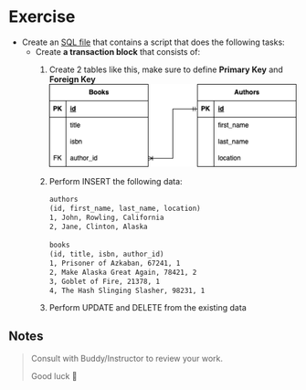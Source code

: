 # Exercise

- Create an [SQL file](script.sql) that contains a script that does the following tasks:
  - Create **a transaction block** that consists of:
      1. Create 2 tables like this, make sure to define **Primary Key** and **Foreign Key**
            ![alt text](./image1.png)
      2. Perform INSERT the following data:

            ```text
            authors
            (id, first_name, last_name, location)
            1, John, Rowling, California
            2, Jane, Clinton, Alaska

            books
            (id, title, isbn, author_id)
            1, Prisoner of Azkaban, 67241, 1
            2, Make Alaska Great Again, 78421, 2
            3, Goblet of Fire, 21378, 1
            4, The Hash Slinging Slasher, 98231, 1
            ```

      3. Perform UPDATE and DELETE from the existing data

## Notes
>
> Consult with Buddy/Instructor to review your work.
>
> Good luck 🚀
